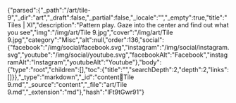 {"parsed":{"_path":"/art/tile-9","_dir":"art","_draft":false,"_partial":false,"_locale":"","_empty":true,"title":"Tiles | XI","description":"Pattern play. Gaze into the center and find out what you see","img":"/img/art/Tile 9.jpg","cover":"/img/art/Tile 9.jpg","category":"Misc","alt":null,"order":136,"social":{"facebook":"/img/social/facebook.svg","instagram":"/img/social/instagram.svg","youtube":"/img/social/youtube.svg","facebookAlt":"Facebook","instagramAlt":"Instagram","youtubeAlt":"Youtube"},"body":{"type":"root","children":[],"toc":{"title":"","searchDepth":2,"depth":2,"links":[]}},"_type":"markdown","_id":"content:art:Tile 9.md","_source":"content","_file":"art/Tile 9.md","_extension":"md"},"hash":"lFt9tGwr91"}